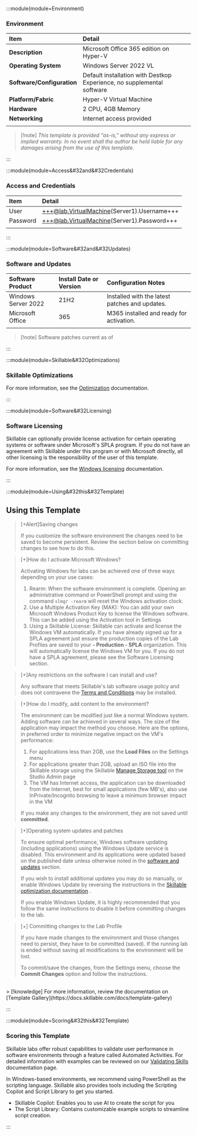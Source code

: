 :::module(module=Environment)

### Environment

| Item | Detail |
| :--- | :--- |
| **Description** | Microsoft Office 365 edition on Hyper-V |
| **Operating System** | Windows Server 2022 VL |
| **Software/Configuration** | Default installation with Destkop Experience, no supplemental software |
| **Platform/Fabric** | Hyper-V Virtual Machine |
| **Hardware** | 2 CPU, 4GB Memory |
| **Networking** | Internet access provided |
|  |  |

>[!note] *This template is provided "as-is," without any express or implied warranty. In no event shall the author be held liable for any damages arising from the use of this template.*

:::


:::module(module=Access&#32and&#32Credentials)

### Access and Credentials

| Item | Detail |
| :--- | :--- |
| User |+++@lab.VirtualMachine(Server1).Username+++| 
| Password |+++@lab.VirtualMachine(Server1).Password+++| 
|  |  |

:::


:::module(module=Software&#32and&#32Updates)

### Software and Updates

| Software Product | Install Date or Version | Configuration Notes |
| :--- | :--- | :--- |
| Windows Server 2022 | 21H2 | Installed with the latest patches and updates.|
| Microsoft Office | 365 | M365 installed and ready for activation. |
| | |


>[!note] Software patches current as of <enter install date>

:::


:::module(module=Skillable&#32Optimizations)

### Skillable Optimizations

For more information, see the [Optimization](https://docs.skillable.com/docs/skillable-virtual-machine-optimization-recommendations) documentation.

:::


:::module(module=Software&#32Licensing)

### Software Licensing

Skillable can optionally provide license activation for certain operating systems or software under Microsoft's SPLA program. If you do not have an agreement with Skillable under this program or with Microsoft directly, all other licensing is the responsibility of the user of this template. 

For more information, see the [Windows licensing](https://docs.skillable.com/docs/windows-licensing) documentation.

:::


:::module(module=Using&#32this&#32Template)


## Using this Template

>[+Alert]Saving changes
>
>If you customize the software environment the changes need to be saved to become persistent.  Review the section below on committing changes to see how to do this.

>[+]How do I activate Microsoft Windows?
>
>Activating Windows for labs can be achieved one of three ways depending on your use cases:
>
>1. Rearm:  When the software environment is complete.  Opening an administrative command or PowerShell prompt and using the command `slmgr -rearm` will reset the Windows activation clock.  
>1. Use a Multiple Activation Key (MAK): You can add your own Microsoft Windows Product Key to license the Windows software.  This can be added using the Activation tool in Settings
>1. Using a Skillable License:  Skillable can activate and license the Windows VM automatically.  If you have already signed up for a SPLA agreement just ensure the production copies of the Lab Profiles are saved to your **<companyname> - Production - SPLA** organization.  This will automatically license the Windows VM for you.  If you do not have a SPLA agreement, please see the Software Licensing section.

>[+]Any restrictions on the software I can install and use?
>
>Any software that meets Skillable's lab software usage policy and does not contravene the [Terms and Conditions](https://www.skillable.com/company/legal-and-security/terms-and-conditions/) may be installed.

>[+]How do I modify, add content to the environment?
>
>The environment can be modified just like a normal Windows system. Adding software can be achieved in several ways. The size of the application may impact the method you choose. Here are the options, in preferred order to minimize negative impact on the VM's performance:
>
> 1. For applications less than 2GB, use the **Load Files** on the Settings menu 
> 1. For applications greater than 2GB, upload an ISO file into the Skillable storage using the Skillable [Manage Storage tool](https://labondemand.com/Storage) on the Studio Admin page 
> 1. The VM has Internet access, the application can be downloaded from the Internet, best for small applications (few MB's), also use InPrivate/Incognito browsing to leave a minimum browser impact in the VM
>
> If you make any changes to the environment, they are not saved until **committed**. 

>[+]Operating system updates and patches
>
>To ensure optimal performance, Windows software updating (including applications) using the Windows Update service is disabled. This environment and its applications were updated based on the published date unless otherwise noted in the [software and updates](#software-and-updates) section.
>
>If you wish to install additional updates you may do so manually, or enable Windows Update by reversing the instructions in the [Skillable optimization documentation](https://docs.skillable.com/docs/skillable-virtual-machine-optimization-recommendations) .
>
>If you enable Windows Update, it is highly recommended that you follow the same instructions to disable it before committing changes to the lab.

>[+] Committing changes to the Lab Profile
>
> If you have made changes to the environment and those changes need to persist, they have to be committed (saved).  If the running lab is ended without saving all modifications to the environment will be lost.
>
>To commit/save the changes, from the Settings menu, choose the **Commit Changes** option and follow the instructions.




<br>
> [!knowledge] For more information, review the documentation on [Template Gallery](https://docs.skillable.com/docs/template-gallery)

:::

:::module(module=Scoring&#32this&#32Template)

### Scoring this Template

Skillable labs offer robust capabilities to validate user performance in software environments through a feature called Automated Activities. For detailed information with examples can be reviewed on our [Validating Skills](https://docs.skillable.com/docs/pbt-overview) documentation page.

In Windows-based environments, we recommend using PowerShell as the scripting language. Skillable also provides tools including the Scripting Copilot and Script Library to get you started.

- Skillable Copilot:  Enables you to use AI to create the script for you
- The Script Library: Contains customizable example scripts to streamline script creation.

:::
